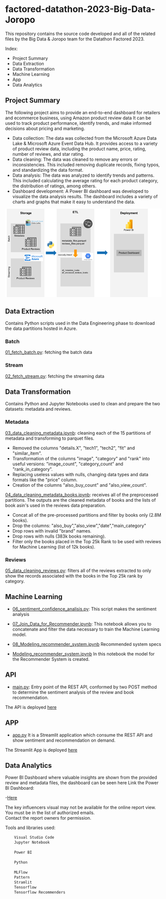 # factored-datathon-2023-Big-Data-Joropo
This repository contains the source code developed and all of the related files by the Big Data & Joropo team for the Datathon Factored 2023. <br />

Index:
- Project Summary
- Data Extraction
- Data Transformation
- Machine Learning
- App
- Data Analytics

## Project Summary
The following project aims to provide an end-to-end dashboard for retailers and ecommerce business, using Amazon product review data
It can be used to track product performance, identify trends, and make informed decisions about pricing and marketing.
- Data collection: The data was collected from the Microsoft Azure Data Lake & Microsoft Azure Event Data Hub. It provides access to a variety of product review data, including the product name, price, rating, number of reviews, and star rating.
- Data cleaning: The data was cleaned to remove any errors or inconsistencies. This included removing duplicate records, fixing typos, and standardizing the data format.
- Data analysis: The data was analyzed to identify trends and patterns. This included calculating the average rating for each product category, the distribution of ratings, among others.
- Dashboard development: A Power BI dashboard was developed to visualize the data analysis results. The dashboard includes a variety of charts and graphs that make it easy to understand the data.

![Data Pipeline](references/data_pipeline.png)


## Data Extraction
Contains Python scripts used in the Data Engineering phase to download the data partitions hosted in Azure.

### Batch
[01_fetch_batch.py](https://github.com/LuisAnibalVasquez/factored-datathon-2023-Big-Data-Joropo/blob/main/Data%20Extraction/01_fetch_batch.py): fetching the batch data

### Stream
[02_fetch_stream.py](https://github.com/LuisAnibalVasquez/factored-datathon-2023-Big-Data-Joropo/blob/main/Data%20Extraction/02_fetch_stream.py): fetching the streaming data

## Data Transformation
Contains Python and Jupyter Notebooks used to clean and prepare the two datasets: metadata and reviews.

### Metadata
[03_data_cleaning_metadata.ipynb](https://github.com/LuisAnibalVasquez/factored-datathon-2023-Big-Data-Joropo/blob/main/Data%20Transformation/03_data_cleaning_metadata.ipynb): cleaning each of the 15 partitions of metadata and transforming to parquet files.
- Removed the columns "details.X", "tech1", "tech2", "fit" and "similar_item".
- Transformation of the columns "image", "category" and "rank" into useful versions: "image_count", "category_count" and "rank_in_category".
- Replacing useless values with nulls, changing data types and data formats like the "price" column.
- Creation of the columns "also_buy_count" and "also_view_count".

[04_data_cleaning_metadata_books.ipynb](04_data_cleaning_metadata_books.ipynb): receives all of the preprocessed partitions. The outputs are the cleaned metadata of books and the lists of book asin's used in the reviews data preparation.
- Concat all of the pre-processed partitions and filter by books only (2.8M books).
- Drop the columns: "also_buy","also_view","date","main_category"
- Drop rows with invalid "brand" names.
- Drop rows with nulls (383k books remaining).
- Filter only the books placed in the Top 25k Rank to be used with reviews for Machine Learning (list of 12k books).

### Reviews
[05_data_cleaning_reviews.py](https://github.com/LuisAnibalVasquez/factored-datathon-2023-Big-Data-Joropo/blob/main/Data%20Transformation/05_data_cleaning_reviews.py): filters all of the reviews extracted to only show the records associated with the books in the Top 25k rank by category.

## Machine Learning
- [06_sentiment_confidence_analisis.py](https://github.com/LuisAnibalVasquez/factored-datathon-2023-Big-Data-Joropo/blob/main/Machine%20Learning/06_sentiment_confidence_analisis.py):
This script makes the sentiment analysis
- [07_Join_Data_for_Recommender.ipynb](https://github.com/LuisAnibalVasquez/factored-datathon-2023-Big-Data-Joropo/blob/main/notebook/Join_Data_for_Recommender.ipynb):
This notebook allows you to concatenate and filter the data necessary to train the Machine Learning model.
- [08_Modeling_recommender_system.ipynb](https://github.com/LuisAnibalVasquez/factored-datathon-2023-Big-Data-Joropo/blob/main/Machine%20Learning/08_Modeling_recommender_system.ipynb)
Recommended system specs

- [Modeling_recommender_system.ipynb](https://github.com/LuisAnibalVasquez/factored-datathon-2023-Big-Data-Joropo/blob/main/notebook/Modeling_recommender_system.ipynb)
In this notebook the model for the Recommender System is created.

## API
- [main.py](https://github.com/LuisAnibalVasquez/factored-datathon-2023-Big-Data-Joropo/blob/main/app/main.py):
Entry point of the REST API, conformed by two POST method to determine the sentiment analysis of the review and book recommendation.

The API is deployed [here](https://joropo-factored.onrender.com/docs)

## APP
- [app.py](https://github.com/LuisAnibalVasquez/factored-datathon-2023-Big-Data-Joropo/blob/main/app.py)
It is a Streamlit application which consume the REST API and show sentiment and recommendation on demand.

The Streamlit App is deployed [here](https://joropo-factored-app.onrender.com/)

## Data Analytics
Power BI Dashboard where valuable insights are shown from the provided review and metadata files, the dashboard can be seen here
Link the Power BI Dashboard:

-[Here](https://app.powerbi.com/view?r=eyJrIjoiZjE4NDExYWYtM2M0NS00ZDI4LWE0ZDItZWY1ZmJlN2VlMmQ4IiwidCI6IjEyZDI2YWY0LTM2ZDUtNGUwMy1hMDJlLTJiNGMxMDc0ZTRlOCIsImMiOjJ9)

The key influencers visual may not be available for the online report view.  
You must be in the list of authorized emails.  
Contact the report owners for permission.  

Tools and libraries used:

        Visual Studio Code
        Jupyter Notebook

        Power BI

        Python

        MLFlow      
        Pattern     
        Stramlit
        Tensorflow  
        Tensorflow Recommenders

